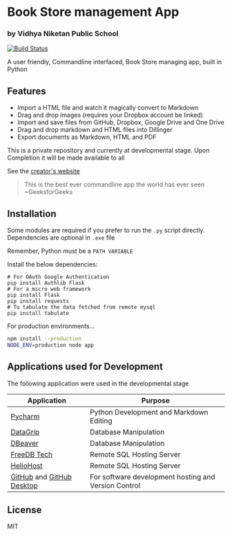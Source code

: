 # **Book Store management App**
### by Vidhya Niketan Public School

[![Build Status](https://travis-ci.org/joemccann/dillinger.svg?branch=master)](https://travis-ci.org/joemccann/dillinger)

A user friendly, Commandline interfaced, Book Store managing app, built in Python

## Features

- Import a HTML file and watch it magically convert to Markdown
- Drag and drop images (requires your Dropbox account be linked)
- Import and save files from GitHub, Dropbox, Google Drive and One Drive
- Drag and drop markdown and HTML files into Dillinger
- Export documents as Markdown, HTML and PDF

This is a private repository and currently at developmental stage. 
Upon Completion it will be made available to all

See the [creator's website](https://akashshanmugaraj.wixsite.com/home) 

> This is the best ever commandline app the world has ever seen
> ~GeeksforGeeks

## Installation
Some modules are required if you prefer to run the `.py` script directly. Dependencies are optional in `.exe` file

Remember, Python must be a `PATH VARIABLE`

Install the below dependencies:

```shell
# For OAuth Google Authentication
pip install Authlib Flask
# For a micro web framework
pip install Flask
pip install requests
# To tabulate the data fetched from remote mysql
pip install tabulate
```

For production environments...

```sh
npm install --production
NODE_ENV=production node app
```

## Applications used for Development

The following application were used in the developmental stage

| Application | Purpose |
| ------ | ------ |
| [Pycharm](https://www.jetbrains.com/pycharm/) | Python Development and Markdown Editing |
| [DataGrip](https://www.jetbrains.com/datagrip/) | Database Manipulation |
| [DBeaver](https://dbeaver.io/) | Database Manipulation|
| [FreeDB Tech](https://freedb.tech/) | Remote SQL Hosting Server |
| [HelioHost](https://www.heliohost.org/) | Remote SQL Hosting Server |
| [GitHub](https://github.com/) and [GitHub Desktop](https://desktop.github.com/) | For software development hosting and Version Control |


## License

MIT

